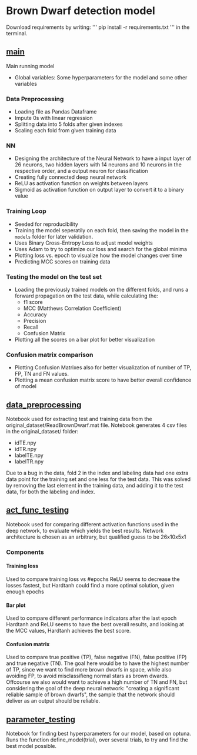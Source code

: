 # Brown Dwarf detection model

Download requirements by writing:
'''
pip install -r requirements.txt
'''
in the terminal.

## [main](main.ipynb)
Main running model
- Global variables: Some hyperparameters for the model and some other variables

### Data Preprocessing
- Loading file as Pandas Dataframe
- Impute 0s with linear regression
- Splitting data into 5 folds after given indexes
- Scaling each fold from given training data
  
### NN
- Designing the architecture of the Neural Network to have a input layer of 26 neurons, two hidden layers with 14 neurons and 10 neurons in the respective order, and a output neuron for classification
- Creating fully connected deep neural network
- ReLU as activation function on weights between layers
- Sigmoid as activation function on output layer to convert it to a binary value

### Training Loop
- Seeded for reproducibility
- Training the model seperatily on each fold, then saving the model in the `models` folder for later validation.
- Uses Binary Cross-Entropy Loss to adjust model weights
- Uses Adam to try to optimize our loss and search for the global minima
- Plotting loss vs. epoch to visualize how the model changes over time
- Predicting MCC scores on training data

### Testing the model on the test set
- Loading the previously trained models on the different folds, and runs a forward propagation on the test data, while calculating the:
  - f1 score
  - MCC (Matthews Correlation Coefficient)
  - Accuracy
  - Precision
  - Recall
  - Confusion Matrix
- Plotting all the scores on a bar plot for better visualization 
### Confusion matrix comparison
- Plotting Confusion Matrixes also for better visualization of number of TP, FP, TN and FN values.
- Plotting a mean confusion matrix score to have better overall confidence of model

## [data_preprocessing](data_preprocessing.ipynb)
Notebook used for extracting test and training data from the original_dataset/ReadBrownDwarf.mat file.
Notebook generates 4 csv files in the original_dataset/ folder: 
- idTE.npy
- idTR.npy
- labelTE.npy
- labelTR.npy

Due to a bug in the data, fold 2 in the index and labeling data had one extra data point for the training set and one less for the test data. This was solved by removing the last element in the training data, and adding it to the test data, for both the labeling and index.

## [act_func_testing](act_func_testing.ipynb)
Notebook used for comparing different activation functions used in the deep network, to evaluate which yields the best results.
Network architecture is chosen as an arbitrary, but qualified guess to be 26x10x5x1
### Components
#### Training loss
Used to compare training loss vs #epochs
ReLU seems to decrease the losses fastest, but Hardtanh could find a more optimal solution, given enough epochs
#### Bar plot
Used to compare different performance indicators after the last epoch
Hardtanh and ReLU seems to have the best overall results, and looking at the MCC values, Hardtanh achieves the best score.
#### Confusion matrix
Used to compare true positive (TP), false negative (FN), false positive (FP) and true negative (TN).
The goal here would be to have the highest number of TP, since we want to find more brown dwarfs in space, while also avoiding FP, to avoid misclassifieng normal stars as brown dwards. Offcourse we also would want to achieve a high number of TN and FN, but considering the goal of the deep neural network: "creating a significant reliable sample of brown dwarfs", the sample that the network should deliver as an output should be reliable.

## [parameter_testing](parameter_testing.ipynb)
Notebook for finding best hyperparameters for our model, based on optuna.
Runs the function define_model(trial), over several trials, to try and find the best model possible.


